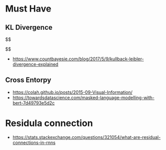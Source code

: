 # Must Have

## KL Divergence

$$

$$
- https://www.countbayesie.com/blog/2017/5/9/kullback-leibler-divergence-explained

## Cross Entorpy


- https://colah.github.io/posts/2015-09-Visual-Information/
- https://towardsdatascience.com/masked-language-modelling-with-bert-7d49793e5d2c

# Residula connection
- https://stats.stackexchange.com/questions/321054/what-are-residual-connections-in-rnns